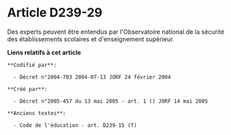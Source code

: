 # Article D239-29

Des experts peuvent être entendus par l'Observatoire national de la sécurité des établissements scolaires et d'enseignement
supérieur.

**Liens relatifs à cet article**

	**Codifié par**:

	  - Décret n°2004-703 2004-07-13 JORF 24 février 2004

	**Créé par**:

	  - Décret n°2005-457 du 13 mai 2005 - art. 1 () JORF 14 mai 2005

	**Anciens textes**:

	  - Code de l'éducation - art. D239-15 (T)
